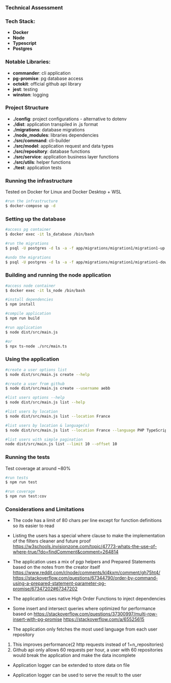 ### Technical Assessment

### Tech Stack:
- **Docker**
- **Node**
- **Typescript**
- **Postgres**

### Notable Libraries:
- **commander**: cli application
- **pg-promise**: pg database access
- **octokit**: official github api library
- **jest**: testing
- **winston**: logging

### Project Structure
- **./config**: project configurations - alternative to dotenv
- **./dist**: application transpiled in .js format
- **./migrations**: database migrations
- **./node_modules**: libraries dependencies
- **./src/command**: cli-builder
- **./src/model**: application request and data types
- **./src/repository**: database functions
- **./src/service**: application business layer functions
- **./src/utils**: helper functions
- **./test**: application tests

### Running the infrastructure

Tested on Docker for Linux and Docker Desktop + WSL

```bash
#run the infrastructure
$ docker-compose up -d
```

### Setting up the database

```bash
#access pg container
$ docker exec -it ls_database /bin/bash

#run the migrations
$ psql -U postgres -d ls -a -f app/migrations/migration1/migration1-up.sql

#undo the migrations
$ psql -U postgres -d ls -a -f app/migrations/migration1/migration1-down.sql
```

### Building and running the node application
```bash
#access node container
$ docker exec -it ls_node /bin/bash

#install dependencies
$ npm install

#compile application
$ npm run build

#run application
$ node dist/src/main.js

#or
$ npx ts-node ./src/main.ts
```

### Using the application
```bash
#create a user options list
$ node dist/src/main.js create --help

#create a user from github
$ node dist/src/main.js create --username aebb

#list users options --help
$ node dist/src/main.js list --help

#list users by location
$ node dist/src/main.js list --location France

#list users by location & language(s)
$ node dist/src/main.js list --location France --language PHP TypeScript Java

#list users with simple pagination
node dist/src/main.js list --limit 10 --offset 10
```

### Running the tests

Test coverage at around ~80%

```bash
#run tests
$ npm run test

#run coverage
$ npm run test:cov
```

### Considerations and Limitations

- The code has a limit of 80 chars per line except for function definitions so its easier to read


- Listing the users has a special where clause to make the implementation of the filters cleaner and future proof
https://w3schools.invisionzone.com/topic/47773-whats-the-use-of-where-true/?do=findComment&comment=264814


- The application uses a mix of pgp helpers and Prepared Statements based on the notes from the creator itself
https://www.reddit.com/r/node/comments/kl4kxm/comment/gh75ht4/ 
https://stackoverflow.com/questions/67344790/order-by-command-using-a-prepared-statement-parameter-pg-promise/67347202#67347202


- The application uses native High Order Functions to inject dependencies


- Some insert and intersect queries where optimized for performance based on
https://stackoverflow.com/questions/37300997/multi-row-insert-with-pg-promise
https://stackoverflow.com/a/65525615


- The application only fetches the most used language from each user repository
1. This improves performance(2 http requests instead of 1+n_repositories)
2. Github api only allows 60 requests per hour, a user with 60 repositories would break the application and make the data incomplete 

- Application logger can be extended to store data on file


- Application logger can be used to serve the result to the user

